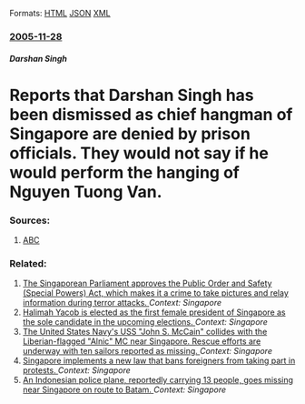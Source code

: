 
Formats: [HTML](/news/2005/11/28/reports-that-darshan-singh-has-been-dismissed-as-chief-hangman-of-singapore-are-denied-by-prison-officials-they-would-not-say-if-he-would.html)  [JSON](/news/2005/11/28/reports-that-darshan-singh-has-been-dismissed-as-chief-hangman-of-singapore-are-denied-by-prison-officials-they-would-not-say-if-he-would.json)  [XML](/news/2005/11/28/reports-that-darshan-singh-has-been-dismissed-as-chief-hangman-of-singapore-are-denied-by-prison-officials-they-would-not-say-if-he-would.xml)  

### [2005-11-28](/news/2005/11/28/index.md)

##### Darshan Singh
#  Reports that Darshan Singh has been dismissed as chief hangman of Singapore are denied by prison officials. They would not say if he would perform the hanging of Nguyen Tuong Van. 




### Sources:

1. [ABC](http://www.abc.net.au/news/newsitems/200511/s1518962.htm)

### Related:

1. [The Singaporean Parliament approves the Public Order and Safety (Special Powers) Act, which makes it a crime to take pictures and relay information during terror attacks. ](/news/2018/03/21/the-singaporean-parliament-approves-the-public-order-and-safety-special-powers-act-which-makes-it-a-crime-to-take-pictures-and-relay-info.md) _Context: Singapore_
2. [Halimah Yacob is elected as the first female president of Singapore as the sole candidate in the upcoming elections. ](/news/2017/09/12/halimah-yacob-is-elected-as-the-first-female-president-of-singapore-as-the-sole-candidate-in-the-upcoming-elections.md) _Context: Singapore_
3. [The United States Navy's USS "John S. McCain" collides with the Liberian-flagged "Alnic" MC near Singapore. Rescue efforts are underway with ten sailors reported as missing. ](/news/2017/08/21/the-united-states-navy-s-uss-john-s-mccain-collides-with-the-liberian-flagged-alnic-mc-near-singapore-rescue-efforts-are-underway-with.md) _Context: Singapore_
4. [Singapore implements a new law that bans foreigners from taking part in protests. ](/news/2017/07/1/singapore-implements-a-new-law-that-bans-foreigners-from-taking-part-in-protests.md) _Context: Singapore_
5. [An Indonesian police plane, reportedly carrying 13 people, goes missing near Singapore on route to Batam. ](/news/2016/12/3/an-indonesian-police-plane-reportedly-carrying-13-people-goes-missing-near-singapore-on-route-to-batam.md) _Context: Singapore_
